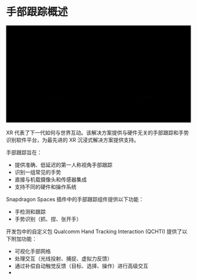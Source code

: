 # 手部跟踪概述

![1](./pic-HandTrackingOverview/1.gif)

XR 代表了下一代如何与世界互动。该解决方案提供与硬件无关的手部跟踪和手势识别软件平台，为最先进的 XR 沉浸式解决方案提供支持。

手部跟踪旨在：

- 提供准确、低延迟的第一人称视角手部跟踪
- 识别一组常见的手势
- 直接与机载摄像头和传感器集成
- 支持不同的硬件和操作系统
  
Snapdragon Spaces 插件中的手部跟踪组件提供以下功能：

- 手检测和跟踪
- 手势识别（抓、捏、张开手）
  
开发包中的自定义包 Qualcomm Hand Tracking Interaction (QCHTI) 提供了以下附加功能：

- 可视化手部网格
- 处理交互（光线投射、捕捉、虚拟力反馈）
- 通过补偿自动触觉反馈（目标、选择、操作）进行高级交互
- 